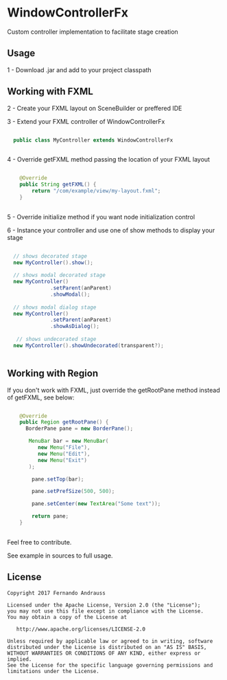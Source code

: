 # WindowControllerFx
Custom controller implementation to facilitate stage creation

## Usage 
1 - Download .jar and add to your project classpath

## Working with FXML

2 - Create your FXML layout on SceneBuilder or preffered IDE

3 - Extend your FXML controller of WindowControllerFx

```java

  public class MyController extends WindowControllerFx
  
```
4 - Override getFXML method passing the location of your FXML layout

```java

    @Override
    public String getFXML() {
        return "/com/example/view/my-layout.fxml";
    }
  
```
5 - Override initialize method if you want node initialization control 

6 - Instance your controller and use one of show methods to display your stage
```java

  // shows decorated stage
  new MyController().show();
  
  // shows modal decorated stage
  new MyController()
              .setParent(anParent)
              .showModal();
  
  // shows modal dialog stage
  new MyController()
              .setParent(anParent)
              .showAsDialog();
              
   // shows undecorated stage
  new MyController().showUndecorated(transparent?);
  
```

## Working with Region

If you don't work with FXML, just override the getRootPane method instead of getFXML, see below:

```java

    @Override
    public Region getRootPane() {
      BorderPane pane = new BorderPane();

       MenuBar bar = new MenuBar(
          new Menu("File"),
          new Menu("Edit"),
          new Menu("Exit")
       );

        pane.setTop(bar);

        pane.setPrefSize(500, 500);

        pane.setCenter(new TextArea("Some text"));

        return pane;
    }
  
```

Feel free to contribute. 

See example in sources to full usage.

## License

```
Copyright 2017 Fernando Andrauss

Licensed under the Apache License, Version 2.0 (the "License");
you may not use this file except in compliance with the License.
You may obtain a copy of the License at

   http://www.apache.org/licenses/LICENSE-2.0

Unless required by applicable law or agreed to in writing, software
distributed under the License is distributed on an "AS IS" BASIS,
WITHOUT WARRANTIES OR CONDITIONS OF ANY KIND, either express or implied.
See the License for the specific language governing permissions and
limitations under the License.
```
